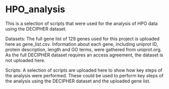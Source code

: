 # HPO_analysis
This is a selection of scripts that were used for the analysis of HPO data using the DECIPHER dataset. 

Datasets: The full gene list of 129 genes used for this project is uploaded here as gene_list.csv. Information about each gene, including uniprot ID, protein description, length and GO terms, were gathered from uniprot.org. As the full DECIPHER dataset requires an access agreement, the dataset is not uploaded here.

Scripts: A selection of scripts are uploaded here to show how key steps of the analysis were performed. These could be used to perform key steps of the analysis using the DECIPHER dataset and the uploaded gene list.
